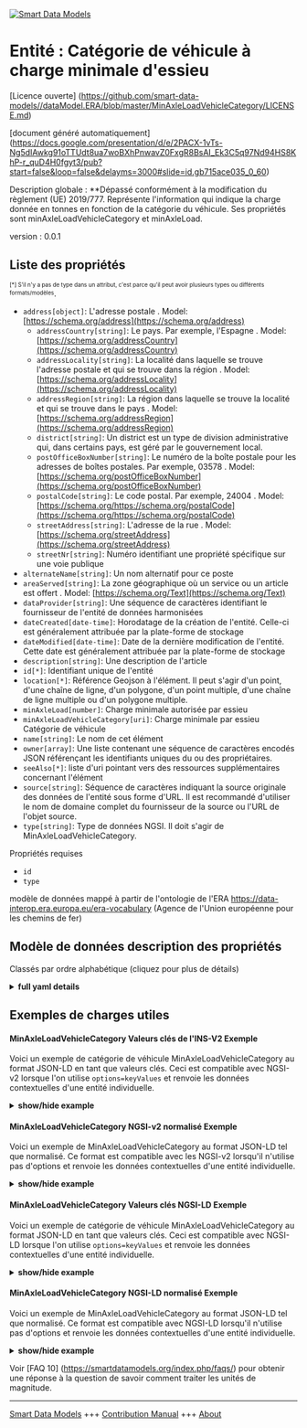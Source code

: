 <!-- 10-Header -->    
[![Smart Data Models](https://smartdatamodels.org/wp-content/uploads/2022/01/SmartDataModels_logo.png "Logo")](https://smartdatamodels.org)    
Entité : Catégorie de véhicule à charge minimale d'essieu    
=========================================================<!-- /10-Header -->    
<!-- 15-License -->    
[Licence ouverte] (https://github.com/smart-data-models//dataModel.ERA/blob/master/MinAxleLoadVehicleCategory/LICENSE.md)    
[document généré automatiquement] (https://docs.google.com/presentation/d/e/2PACX-1vTs-Ng5dIAwkg91oTTUdt8ua7woBXhPnwavZ0FxgR8BsAI_Ek3C5q97Nd94HS8KhP-r_quD4H0fgyt3/pub?start=false&loop=false&delayms=3000#slide=id.gb715ace035_0_60)    
<!-- /15-License -->    
<!-- 20-Description -->    
Description globale : **Dépassé conformément à la modification du règlement (UE) 2019/777. Représente l'information qui indique la charge donnée en tonnes en fonction de la catégorie du véhicule. Ses propriétés sont minAxleLoadVehicleCategory et minAxleLoad.    
version : 0.0.1    
<!-- /20-Description -->    
<!-- 30-PropertiesList -->    
## Liste des propriétés    
<sup><sub>[*] S'il n'y a pas de type dans un attribut, c'est parce qu'il peut avoir plusieurs types ou différents formats/modèles</sub></sup>.    
- `address[object]`: L'adresse postale  . Model: [https://schema.org/address](https://schema.org/address)	- `addressCountry[string]`: Le pays. Par exemple, l'Espagne  . Model: [https://schema.org/addressCountry](https://schema.org/addressCountry)    
	- `addressLocality[string]`: La localité dans laquelle se trouve l'adresse postale et qui se trouve dans la région  . Model: [https://schema.org/addressLocality](https://schema.org/addressLocality)    
	- `addressRegion[string]`: La région dans laquelle se trouve la localité et qui se trouve dans le pays  . Model: [https://schema.org/addressRegion](https://schema.org/addressRegion)    
	- `district[string]`: Un district est un type de division administrative qui, dans certains pays, est géré par le gouvernement local.      
	- `postOfficeBoxNumber[string]`: Le numéro de la boîte postale pour les adresses de boîtes postales. Par exemple, 03578  . Model: [https://schema.org/postOfficeBoxNumber](https://schema.org/postOfficeBoxNumber)    
	- `postalCode[string]`: Le code postal. Par exemple, 24004  . Model: [https://schema.org/https://schema.org/postalCode](https://schema.org/https://schema.org/postalCode)    
	- `streetAddress[string]`: L'adresse de la rue  . Model: [https://schema.org/streetAddress](https://schema.org/streetAddress)    
	- `streetNr[string]`: Numéro identifiant une propriété spécifique sur une voie publique      
- `alternateName[string]`: Un nom alternatif pour ce poste  - `areaServed[string]`: La zone géographique où un service ou un article est offert  . Model: [https://schema.org/Text](https://schema.org/Text)- `dataProvider[string]`: Une séquence de caractères identifiant le fournisseur de l'entité de données harmonisées  - `dateCreated[date-time]`: Horodatage de la création de l'entité. Celle-ci est généralement attribuée par la plate-forme de stockage  - `dateModified[date-time]`: Date de la dernière modification de l'entité. Cette date est généralement attribuée par la plate-forme de stockage  - `description[string]`: Une description de l'article  - `id[*]`: Identifiant unique de l'entité  - `location[*]`: Référence Geojson à l'élément. Il peut s'agir d'un point, d'une chaîne de ligne, d'un polygone, d'un point multiple, d'une chaîne de ligne multiple ou d'un polygone multiple.  - `minAxleLoad[number]`: Charge minimale autorisée par essieu  - `minAxleLoadVehicleCategory[uri]`: Charge minimale par essieu Catégorie de véhicule  - `name[string]`: Le nom de cet élément  - `owner[array]`: Une liste contenant une séquence de caractères encodés JSON référençant les identifiants uniques du ou des propriétaires.  - `seeAlso[*]`: liste d'uri pointant vers des ressources supplémentaires concernant l'élément  - `source[string]`: Séquence de caractères indiquant la source originale des données de l'entité sous forme d'URL. Il est recommandé d'utiliser le nom de domaine complet du fournisseur de la source ou l'URL de l'objet source.  - `type[string]`: Type de données NGSI. Il doit s'agir de MinAxleLoadVehicleCategory.  <!-- /30-PropertiesList -->    
<!-- 35-RequiredProperties -->    
Propriétés requises    
- `id`  - `type`  <!-- /35-RequiredProperties -->    
<!-- 40-RequiredProperties -->    
modèle de données mappé à partir de l'ontologie de l'ERA https://data-interop.era.europa.eu/era-vocabulary (Agence de l'Union européenne pour les chemins de fer)    
<!-- /40-RequiredProperties -->    
<!-- 50-DataModelHeader -->    
## Modèle de données description des propriétés    
Classés par ordre alphabétique (cliquez pour plus de détails)    
<!-- /50-DataModelHeader -->    
<!-- 60-ModelYaml -->    
<details><summary><strong>full yaml details</strong></summary>      
```yaml    
MinAxleLoadVehicleCategory:      
  description: Deprecated according to the ammendment to the Regulation (EU) 2019/777. Represents information that indicates the load given in tons depending of the category of vehicle. Its properties are minAxleLoadVehicleCategory and minAxleLoad.      
  properties:      
    address:      
      description: The mailing address      
      properties:      
        addressCountry:      
          description: 'The country. For example, Spain'      
          type: string      
          x-ngsi:      
            model: https://schema.org/addressCountry      
            type: Property      
        addressLocality:      
          description: 'The locality in which the street address is, and which is in the region'      
          type: string      
          x-ngsi:      
            model: https://schema.org/addressLocality      
            type: Property      
        addressRegion:      
          description: 'The region in which the locality is, and which is in the country'      
          type: string      
          x-ngsi:      
            model: https://schema.org/addressRegion      
            type: Property      
        district:      
          description: 'A district is a type of administrative division that, in some countries, is managed by the local government'      
          type: string      
          x-ngsi:      
            type: Property      
        postOfficeBoxNumber:      
          description: 'The post office box number for PO box addresses. For example, 03578'      
          type: string      
          x-ngsi:      
            model: https://schema.org/postOfficeBoxNumber      
            type: Property      
        postalCode:      
          description: 'The postal code. For example, 24004'      
          type: string      
          x-ngsi:      
            model: https://schema.org/https://schema.org/postalCode      
            type: Property      
        streetAddress:      
          description: The street address      
          type: string      
          x-ngsi:      
            model: https://schema.org/streetAddress      
            type: Property      
        streetNr:      
          description: Number identifying a specific property on a public street      
          type: string      
          x-ngsi:      
            type: Property      
      type: object      
      x-ngsi:      
        model: https://schema.org/address      
        type: Property      
    alternateName:      
      description: An alternative name for this item      
      type: string      
      x-ngsi:      
        type: Property      
    areaServed:      
      description: The geographic area where a service or offered item is provided      
      type: string      
      x-ngsi:      
        model: https://schema.org/Text      
        type: Property      
    dataProvider:      
      description: A sequence of characters identifying the provider of the harmonised data entity      
      type: string      
      x-ngsi:      
        type: Property      
    dateCreated:      
      description: Entity creation timestamp. This will usually be allocated by the storage platform      
      format: date-time      
      type: string      
      x-ngsi:      
        type: Property      
    dateModified:      
      description: Timestamp of the last modification of the entity. This will usually be allocated by the storage platform      
      format: date-time      
      type: string      
      x-ngsi:      
        type: Property      
    description:      
      description: A description of this item      
      type: string      
      x-ngsi:      
        type: Property      
    id:      
      anyOf:      
        - description: Identifier format of any NGSI entity      
          maxLength: 256      
          minLength: 1      
          pattern: ^[\w\-\.\{\}\$\+\*\[\]`|~^@!,:\\]+$      
          type: string      
          x-ngsi:      
            type: Property      
        - description: Identifier format of any NGSI entity      
          format: uri      
          type: string      
          x-ngsi:      
            type: Property      
      description: Unique identifier of the entity      
      x-ngsi:      
        type: Property      
    location:      
      description: 'Geojson reference to the item. It can be Point, LineString, Polygon, MultiPoint, MultiLineString or MultiPolygon'      
      oneOf:      
        - description: Geojson reference to the item. Point      
          properties:      
            bbox:      
              items:      
                type: number      
              minItems: 4      
              type: array      
            coordinates:      
              items:      
                type: number      
              minItems: 2      
              type: array      
            type:      
              enum:      
                - Point      
              type: string      
          required:      
            - type      
            - coordinates      
          title: GeoJSON Point      
          type: object      
          x-ngsi:      
            type: GeoProperty      
        - description: Geojson reference to the item. LineString      
          properties:      
            bbox:      
              items:      
                type: number      
              minItems: 4      
              type: array      
            coordinates:      
              items:      
                items:      
                  type: number      
                minItems: 2      
                type: array      
              minItems: 2      
              type: array      
            type:      
              enum:      
                - LineString      
              type: string      
          required:      
            - type      
            - coordinates      
          title: GeoJSON LineString      
          type: object      
          x-ngsi:      
            type: GeoProperty      
        - description: Geojson reference to the item. Polygon      
          properties:      
            bbox:      
              items:      
                type: number      
              minItems: 4      
              type: array      
            coordinates:      
              items:      
                items:      
                  items:      
                    type: number      
                  minItems: 2      
                  type: array      
                minItems: 4      
                type: array      
              type: array      
            type:      
              enum:      
                - Polygon      
              type: string      
          required:      
            - type      
            - coordinates      
          title: GeoJSON Polygon      
          type: object      
          x-ngsi:      
            type: GeoProperty      
        - description: Geojson reference to the item. MultiPoint      
          properties:      
            bbox:      
              items:      
                type: number      
              minItems: 4      
              type: array      
            coordinates:      
              items:      
                items:      
                  type: number      
                minItems: 2      
                type: array      
              type: array      
            type:      
              enum:      
                - MultiPoint      
              type: string      
          required:      
            - type      
            - coordinates      
          title: GeoJSON MultiPoint      
          type: object      
          x-ngsi:      
            type: GeoProperty      
        - description: Geojson reference to the item. MultiLineString      
          properties:      
            bbox:      
              items:      
                type: number      
              minItems: 4      
              type: array      
            coordinates:      
              items:      
                items:      
                  items:      
                    type: number      
                  minItems: 2      
                  type: array      
                minItems: 2      
                type: array      
              type: array      
            type:      
              enum:      
                - MultiLineString      
              type: string      
          required:      
            - type      
            - coordinates      
          title: GeoJSON MultiLineString      
          type: object      
          x-ngsi:      
            type: GeoProperty      
        - description: Geojson reference to the item. MultiLineString      
          properties:      
            bbox:      
              items:      
                type: number      
              minItems: 4      
              type: array      
            coordinates:      
              items:      
                items:      
                  items:      
                    items:      
                      type: number      
                    minItems: 2      
                    type: array      
                  minItems: 4      
                  type: array      
                type: array      
              type: array      
            type:      
              enum:      
                - MultiPolygon      
              type: string      
          required:      
            - type      
            - coordinates      
          title: GeoJSON MultiPolygon      
          type: object      
          x-ngsi:      
            type: GeoProperty      
      x-ngsi:      
        type: GeoProperty      
    minAxleLoad:      
      description: Minimum permitted axle load      
      type: number      
      x-ngsi:      
        type: Property      
    minAxleLoadVehicleCategory:      
      description: Minimum axle load vehicle category      
      format: uri      
      type: string      
      x-ngsi:      
        type: Relationship      
    name:      
      description: The name of this item      
      type: string      
      x-ngsi:      
        type: Property      
    owner:      
      description: A List containing a JSON encoded sequence of characters referencing the unique Ids of the owner(s)      
      items:      
        anyOf:      
          - description: Identifier format of any NGSI entity      
            maxLength: 256      
            minLength: 1      
            pattern: ^[\w\-\.\{\}\$\+\*\[\]`|~^@!,:\\]+$      
            type: string      
            x-ngsi:      
              type: Property      
          - description: Identifier format of any NGSI entity      
            format: uri      
            type: string      
            x-ngsi:      
              type: Property      
        description: Unique identifier of the entity      
        x-ngsi:      
          type: Property      
      type: array      
      x-ngsi:      
        type: Property      
    seeAlso:      
      description: list of uri pointing to additional resources about the item      
      oneOf:      
        - items:      
            format: uri      
            type: string      
          minItems: 1      
          type: array      
        - format: uri      
          type: string      
      x-ngsi:      
        type: Property      
    source:      
      description: 'A sequence of characters giving the original source of the entity data as a URL. Recommended to be the fully qualified domain name of the source provider, or the URL to the source object'      
      type: string      
      x-ngsi:      
        type: Property      
    type:      
      description: NGSI data type. It has to be MinAxleLoadVehicleCategory      
      enum:      
        - MinAxleLoadVehicleCategory      
      type: string      
      x-ngsi:      
        type: Property      
  required:      
    - id      
    - type      
  type: object      
  x-derived-from: http://data.europa.eu/949/MinAxleLoadVehicleCategory      
  x-disclaimer: 'Redistribution and use in source and binary forms, with or without modification, are permitted  provided that the license conditions are met. Copyleft (c) 2023 Contributors to Smart Data Models Program'      
  x-license-url: https://github.com/smart-data-models/dataModel.ERA/blob/master/MinAxleLoadVehicleCategory/LICENSE.md      
  x-model-schema: https://smart-data-models.github.io/dataModel.ERA/Certificate/schema.json      
  x-model-tags: 'ERA vocabulary, railway, train'      
  x-version: 0.0.1      
```    
</details>      
<!-- /60-ModelYaml -->    
<!-- 70-MiddleNotes -->    
<!-- /70-MiddleNotes -->    
<!-- 80-Examples -->    
## Exemples de charges utiles    
#### MinAxleLoadVehicleCategory Valeurs clés de l'INS-V2 Exemple    
Voici un exemple de catégorie de véhicule MinAxleLoadVehicleCategory au format JSON-LD en tant que valeurs clés. Ceci est compatible avec NGSI-v2 lorsque l'on utilise `options=keyValues` et renvoie les données contextuelles d'une entité individuelle.    
<details><summary><strong>show/hide example</strong></summary>      
```json  
{  
  "id": "urn:ngsi-ld:MinAxleLoadVehicleCategory:id:KWOE:64087129",  
  "dateCreated": "2022-03-10T13:47:11Z",  
  "dateModified": "2000-12-08T03:53:13Z",  
  "source": "Address company tonight fight side night apply so. Best fine house past drug evening.",  
  "name": "Read church top never history old. Born edge health strong ",  
  "alternateName": "Lot material matter present from line cost. Season whatever become all wall.",  
  "description": "Not people Congress view window one.",  
  "dataProvider": "Stock minute pretty later. Federal as re",  
  "owner": [  
    "urn:ngsi-ld:MinAxleLoadVehicleCategory:items:JRVO:17137719",  
    "urn:ngsi-ld:MinAxleLoadVehicleCategory:items:WMGE:53516876"  
  ],  
  "seeAlso": [  
    "urn:ngsi-ld:MinAxleLoadVehicleCategory:items:TXBP:98820710"  
  ],  
  "location": {  
    "type": "Point",  
    "coordinates": [  
      48.8985275,  
      -11.102786  
    ]  
  },  
  "address": {  
    "streetAddress": "Accept treat however pretty manage. Term those sit seek ahead through. Camera attorney commercia",  
    "addressLocality": "Manager general nation behind. Prevent comput",  
    "addressRegion": "Song nature part. Degree ev",  
    "addressCountry": "Huge pressure ball music. Role chance govern",  
    "postalCode": "Really ago you director into little manager. Forget national never event important idea attorney. Small think rule individual player.",  
    "postOfficeBoxNumber": "Laugh front history fish four area. Quickly structure glass ne",  
    "streetNr": "Though guy police have chair learn member alone. Camera at if describe Ame",  
    "district": "Fear laugh continue. Read one teacher agency wear nothing customer. Great clear "  
  },  
  "areaServed": "Cultural worry floor professional focus. Need event ma",  
  "type": "MinAxleLoadVehicleCategory",  
  "minAxleLoad": 953.2,  
  "minAxleLoadVehicleCategory": "urn:ngsi-ld:MinAxleLoadVehicleCategory:minAxleLoadVehicleCategory:UHRQ:86221678"  
}  
```  
</details>    
#### MinAxleLoadVehicleCategory NGSI-v2 normalisé Exemple    
Voici un exemple de MinAxleLoadVehicleCategory au format JSON-LD tel que normalisé. Ce format est compatible avec les NGSI-v2 lorsqu'il n'utilise pas d'options et renvoie les données contextuelles d'une entité individuelle.    
<details><summary><strong>show/hide example</strong></summary>      
```json  
{  
  "id": "urn:ngsi-ld:MinAxleLoadVehicleCategory:id:KWOE:64087129",  
  "dateCreated": {  
    "type": "DateTime",  
    "value": "2022-03-10T13:47:11Z"  
  },  
  "dateModified": {  
    "type": "DateTime",  
    "value": "2000-12-08T03:53:13Z"  
  },  
  "source": {  
    "type": "Text",  
    "value": "Address company tonight fight side night apply so. Best fine house past drug evening."  
  },  
  "name": {  
    "type": "Text",  
    "value": "Read church top never history old. Born edge health strong "  
  },  
  "alternateName": {  
    "type": "Text",  
    "value": "Lot material matter present from line cost. Season whatever become all wall."  
  },  
  "description": {  
    "type": "Text",  
    "value": "Not people Congress view window one."  
  },  
  "dataProvider": {  
    "type": "Text",  
    "value": "Stock minute pretty later. Federal as re"  
  },  
  "owner": {  
    "type": "StructuredValue",  
    "value": [  
      "urn:ngsi-ld:MinAxleLoadVehicleCategory:items:JRVO:17137719",  
      "urn:ngsi-ld:MinAxleLoadVehicleCategory:items:WMGE:53516876"  
    ]  
  },  
  "seeAlso": {  
    "type": "StructuredValue",  
    "value": [  
      "urn:ngsi-ld:MinAxleLoadVehicleCategory:items:TXBP:98820710"  
    ]  
  },  
  "location": {  
    "type": "geo:json",  
    "value": {  
      "type": "Point",  
      "coordinates": [  
        48.8985275,  
        -11.102786  
      ]  
    }  
  },  
  "address": {  
    "type": "StructuredValue",  
    "value": {  
      "streetAddress": "Accept treat however pretty manage. Term those sit seek ahead through. Camera attorney commercia",  
      "addressLocality": "Manager general nation behind. Prevent comput",  
      "addressRegion": "Song nature part. Degree ev",  
      "addressCountry": "Huge pressure ball music. Role chance govern",  
      "postalCode": "Really ago you director into little manager. Forget national never event important idea attorney. Small think rule individual player.",  
      "postOfficeBoxNumber": "Laugh front history fish four area. Quickly structure glass ne",  
      "streetNr": "Though guy police have chair learn member alone. Camera at if describe Ame",  
      "district": "Fear laugh continue. Read one teacher agency wear nothing customer. Great clear "  
    }  
  },  
  "areaServed": {  
    "type": "Text",  
    "value": "Cultural worry floor professional focus. Need event ma"  
  },  
  "type": "MinAxleLoadVehicleCategory",  
  "minAxleLoad": {  
    "type": "Number",  
    "value": 953.2  
  },  
  "minAxleLoadVehicleCategory": {  
    "type": "Text",  
    "value": "urn:ngsi-ld:MinAxleLoadVehicleCategory:minAxleLoadVehicleCategory:UHRQ:86221678"  
  }  
}  
```  
</details>    
#### MinAxleLoadVehicleCategory Valeurs clés NGSI-LD Exemple    
Voici un exemple de catégorie de véhicule MinAxleLoadVehicleCategory au format JSON-LD en tant que valeurs clés. Ceci est compatible avec NGSI-LD lorsque l'on utilise `options=keyValues` et renvoie les données contextuelles d'une entité individuelle.    
<details><summary><strong>show/hide example</strong></summary>      
```json  
{  
  "id": "urn:ngsi-ld:MinAxleLoadVehicleCategory:id:KWOE:64087129",  
  "dateCreated": "2022-03-10T13:47:11Z",  
  "dateModified": "2000-12-08T03:53:13Z",  
  "source": "Address company tonight fight side night apply so. Best fine house past drug evening.",  
  "name": "Read church top never history old. Born edge health strong ",  
  "alternateName": "Lot material matter present from line cost. Season whatever become all wall.",  
  "description": "Not people Congress view window one.",  
  "dataProvider": "Stock minute pretty later. Federal as re",  
  "owner": [  
    "urn:ngsi-ld:MinAxleLoadVehicleCategory:items:JRVO:17137719",  
    "urn:ngsi-ld:MinAxleLoadVehicleCategory:items:WMGE:53516876"  
  ],  
  "seeAlso": [  
    "urn:ngsi-ld:MinAxleLoadVehicleCategory:items:TXBP:98820710"  
  ],  
  "location": {  
    "type": "Point",  
    "coordinates": [  
      48.8985275,  
      -11.102786  
    ]  
  },  
  "address": {  
    "streetAddress": "Accept treat however pretty manage. Term those sit seek ahead through. Camera attorney commercia",  
    "addressLocality": "Manager general nation behind. Prevent comput",  
    "addressRegion": "Song nature part. Degree ev",  
    "addressCountry": "Huge pressure ball music. Role chance govern",  
    "postalCode": "Really ago you director into little manager. Forget national never event important idea attorney. Small think rule individual player.",  
    "postOfficeBoxNumber": "Laugh front history fish four area. Quickly structure glass ne",  
    "streetNr": "Though guy police have chair learn member alone. Camera at if describe Ame",  
    "district": "Fear laugh continue. Read one teacher agency wear nothing customer. Great clear "  
  },  
  "areaServed": "Cultural worry floor professional focus. Need event ma",  
  "type": "MinAxleLoadVehicleCategory",  
  "minAxleLoad": 953.2,  
  "minAxleLoadVehicleCategory": "urn:ngsi-ld:MinAxleLoadVehicleCategory:minAxleLoadVehicleCategory:UHRQ:86221678",  
  "@context": [  
    "https://raw.githubusercontent.com/smart-data-models/dataModel.ERA/master/context.jsonld"  
  ]  
}  
```  
</details>    
#### MinAxleLoadVehicleCategory NGSI-LD normalisé Exemple    
Voici un exemple de MinAxleLoadVehicleCategory au format JSON-LD tel que normalisé. Ce format est compatible avec NGSI-LD lorsqu'il n'utilise pas d'options et renvoie les données contextuelles d'une entité individuelle.    
<details><summary><strong>show/hide example</strong></summary>      
```json  
{  
  "id": "urn:ngsi-ld:MinAxleLoadVehicleCategory:id:OTDA:84082973",  
  "dateCreated": {  
    "type": "Property",  
    "value": {  
      "@type": "DateTime",  
      "@value": "2015-01-14T11:01:00Z"  
    }  
  },  
  "dateModified": {  
    "type": "Property",  
    "value": {  
      "@type": "DateTime",  
      "@value": "2019-02-23T06:12:58Z"  
    }  
  },  
  "source": {  
    "type": "Property",  
    "value": "Doctor report certainly capital account finally. Science piece Republican identify. Ever recent cost account guess."  
  },  
  "name": {  
    "type": "Property",  
    "value": "Suddenly something particular. Six front desig"  
  },  
  "alternateName": {  
    "type": "Property",  
    "value": "Politics total upon under fear. Know behind after draw billion."  
  },  
  "description": {  
    "type": "Property",  
    "value": "With b"  
  },  
  "dataProvider": {  
    "type": "Property",  
    "value": "Glass ago movem"  
  },  
  "owner": {  
    "type": "Property",  
    "value": [  
      "urn:ngsi-ld:MinAxleLoadVehicleCategory:items:UQZZ:42282728",  
      "urn:ngsi-ld:MinAxleLoadVehicleCategory:items:YAYE:91747118"  
    ]  
  },  
  "seeAlso": {  
    "type": "Property",  
    "value": [  
      "urn:ngsi-ld:MinAxleLoadVehicleCategory:items:FXFD:61807381"  
    ]  
  },  
  "location": {  
    "type": "Property",  
    "value": {  
      "type": "Point",  
      "coordinates": [  
        7.690969,  
        -150.542766  
      ]  
    }  
  },  
  "address": {  
    "type": "Property",  
    "value": {  
      "streetAddress": "Usually attorney ",  
      "addressLocality": "Nothing mind herself table. Again human camera",  
      "addressRegion": "Night party decade meet attack war. Father ready though leader peace development close newspa",  
      "addressCountry": "Mean provide government on. Amount although education start baby third scientist.",  
      "postalCode": "Give project central available class interest good. Author affect next west.",  
      "postOfficeBoxNumber": "Three successful reason happy. Simply movement really make walk nor.",  
      "streetNr": "Activity with positi",  
      "district": "Reason l"  
    }  
  },  
  "areaServed": {  
    "type": "Property",  
    "value": "Opportunity easy year night hospital. Image son computer. Company state apply down idea term."  
  },  
  "type": "MinAxleLoadVehicleCategory",  
  "minAxleLoad": {  
    "type": "Property",  
    "value": 939.1  
  },  
  "minAxleLoadVehicleCategory": {  
    "type": "Relationship",  
    "object": "urn:ngsi-ld:MinAxleLoadVehicleCategory:minAxleLoadVehicleCategory:UYDT:81696890"  
  },  
  "@context": [  
    "https://raw.githubusercontent.com/smart-data-models/dataModel.ERA/master/context.jsonld"  
  ]  
}  
```  
</details><!-- /80-Examples -->    
<!-- 90-FooterNotes -->    
<!-- /90-FooterNotes -->    
<!-- 95-Units -->    
Voir [FAQ 10] (https://smartdatamodels.org/index.php/faqs/) pour obtenir une réponse à la question de savoir comment traiter les unités de magnitude.    
<!-- /95-Units -->    
<!-- 97-LastFooter -->    
---    
[Smart Data Models](https://smartdatamodels.org) +++ [Contribution Manual](https://bit.ly/contribution_manual) +++ [About](https://bit.ly/Introduction_SDM)<!-- /97-LastFooter -->    
